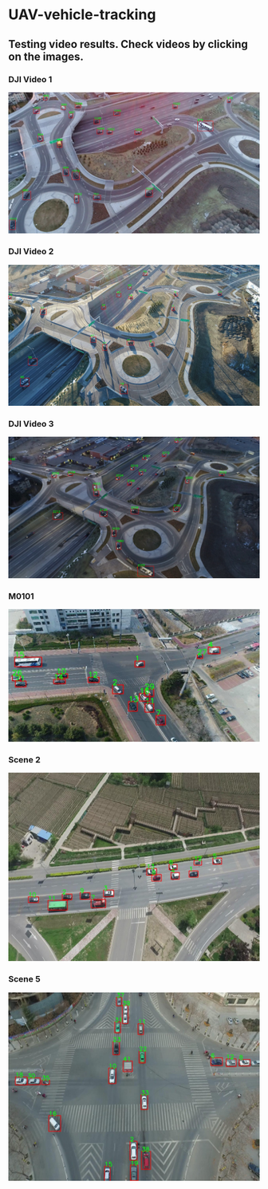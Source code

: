# UAV-vehicle-tracking

## Testing video results. Check videos by clicking on the images. 

### DJI Video 1
[![DJI Video 1](https://github.com/jwangjie/UAV-vehicle-tracking/blob/master/DJI_0006_tra_001784.jpg)](https://youtu.be/xAyq51XwnYc)

### DJI Video 2
[![DJI Video 2](https://github.com/jwangjie/UAV-vehicle-tracking/blob/master/DJI_0013_tra_000069.jpg)](https://youtu.be/tP-9Lvj5jlE)

### DJI Video 3
[![DJI Video 3](https://github.com/jwangjie/UAV-vehicle-tracking/blob/master/DJI_0001_tra_002267.jpg)](https://youtu.be/qEL3hQJ5Q-c)

### M0101 
[![M0101](https://github.com/jwangjie/UAV-vehicle-tracking/blob/master/M0101_046.jpg)](https://youtu.be/Vn7UYF4RiCA)

### Scene 2 
[![Scene 2](https://github.com/jwangjie/UAV-vehicle-tracking/blob/master/Scene%202_012.jpg)](https://youtu.be/7zatRrGOpI4)

### Scene 5 
[![Scene 5](https://github.com/jwangjie/UAV-vehicle-tracking/blob/master/Scene%205_238.jpg)](https://youtu.be/c3VryWp9kUI)
